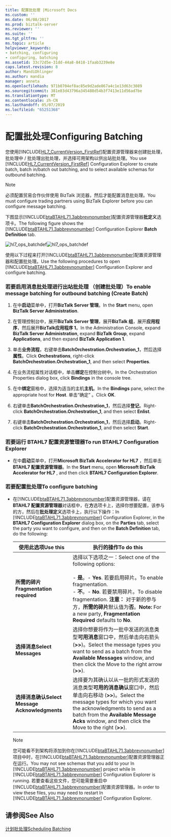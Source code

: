```yaml
---
title: 配置批处理 |Microsoft Docs
ms.custom: ''
ms.date: 06/08/2017
ms.prod: biztalk-server
ms.reviewer: ''
ms.suite: ''
ms.tgt_pltfrm: ''
ms.topic: article
helpviewer_keywords:
- batching, configuring
- configuring, batching
ms.assetid: 33c72d5e-31dd-44a8-8418-1faab3239e8e
caps.latest.revision: 8
author: MandiOhlinger
ms.author: mandia
manager: anneta
ms.openlocfilehash: 971b0704ef8ac85e9d2ade867a4c1e13d63c3089
ms.sourcegitcommit: 381e83d43796a345488d54b3f7413e11d56ad7be
ms.translationtype: MT
ms.contentlocale: zh-CN
ms.lasthandoff: 05/07/2019
ms.locfileid: "65251368"
---
```

# <a name="configuring-batching"></a><span data-ttu-id="e87eb-102">配置批处理</span><span class="sxs-lookup"><span data-stu-id="e87eb-102">Configuring Batching</span></span>
<span data-ttu-id="e87eb-103">您使用[!INCLUDE[HL7_CurrentVersion_FirstRef](../../includes/hl7-currentversion-firstref-md.md)]配置资源管理器来创建批处理，批处理中 / 批处理出批处理，并选择可用架构以供出站批处理。</span><span class="sxs-lookup"><span data-stu-id="e87eb-103">You use [!INCLUDE[HL7_CurrentVersion_FirstRef](../../includes/hl7-currentversion-firstref-md.md)] Configuration Explorer to create batch, batch in/batch out batching, and to select available schemas for outbound batching.</span></span>  
  
> [!NOTE]
>  <span data-ttu-id="e87eb-104">必须配置贸易合作伙伴使用 BizTalk 浏览器，然后才能配置消息批处理。</span><span class="sxs-lookup"><span data-stu-id="e87eb-104">You must configure trading partners using BizTalk Explorer before you can configure message batching.</span></span>  
  
 <span data-ttu-id="e87eb-105">下图显示[!INCLUDE[btaBTAHL71.3abbrevnonumber](../../includes/btabtahl71-3abbrevnonumber-md.md)]配置资源管理器**批定义**选项卡。</span><span class="sxs-lookup"><span data-stu-id="e87eb-105">The following figure shows the [!INCLUDE[btaBTAHL71.3abbrevnonumber](../../includes/btabtahl71-3abbrevnonumber-md.md)] Configuration Explorer **Batch Definition** tab.</span></span>  
  
 <span data-ttu-id="e87eb-106">![](../../adapters-and-accelerators/accelerator-hl7/media/hl7-ops-batchdef.gif "hl7_ops_batchdef")</span><span class="sxs-lookup"><span data-stu-id="e87eb-106">![](../../adapters-and-accelerators/accelerator-hl7/media/hl7-ops-batchdef.gif "hl7_ops_batchdef")</span></span>  
  
 <span data-ttu-id="e87eb-107">使用以下过程来打开[!INCLUDE[btaBTAHL71.3abbrevnonumber](../../includes/btabtahl71-3abbrevnonumber-md.md)]配置资源管理器和配置批处理。</span><span class="sxs-lookup"><span data-stu-id="e87eb-107">Use the following procedures to open [!INCLUDE[btaBTAHL71.3abbrevnonumber](../../includes/btabtahl71-3abbrevnonumber-md.md)] Configuration Explorer and configure batching.</span></span>  
  
### <a name="to-enable-message-batching-for-outbound-batching-create-batch"></a><span data-ttu-id="e87eb-108">若要启用消息批处理进行出站批处理 （创建批处理）</span><span class="sxs-lookup"><span data-stu-id="e87eb-108">To enable message batching for outbound batching (Create Batch)</span></span>  
  
1.  <span data-ttu-id="e87eb-109">在中**启动**菜单中，打开**BizTalk Server 管理**。</span><span class="sxs-lookup"><span data-stu-id="e87eb-109">In the **Start** menu, open **BizTalk Server Administration**.</span></span>  
  
2.  <span data-ttu-id="e87eb-110">在管理控制台中，展开**BizTalk Server 管理**，展开**BizTalk 组**，展开**应用程序**，然后展开**BizTalk应用程序 1**。</span><span class="sxs-lookup"><span data-stu-id="e87eb-110">In the Administration Console, expand **BizTalk Server Administration**, expand **BizTalk Group**, expand **Applications**, and then expand **BizTalk Application 1**.</span></span>  
  
3.  <span data-ttu-id="e87eb-111">单击**业务流程**，右键单击**BatchOrchestration.Orchestration_1**，然后选择**属性**。</span><span class="sxs-lookup"><span data-stu-id="e87eb-111">Click **Orchestrations**, right-click **BatchOrchestration.Orchestration_1**, and then select **Properties**.</span></span>  
  
4.  <span data-ttu-id="e87eb-112">在业务流程属性对话框中，单击**绑定**在控制台树中。</span><span class="sxs-lookup"><span data-stu-id="e87eb-112">In the Orchestration Properties dialog box, click **Bindings** in the console tree.</span></span>  
  
5.  <span data-ttu-id="e87eb-113">在中**绑定**窗格中，选择为适当的主机**主机**。</span><span class="sxs-lookup"><span data-stu-id="e87eb-113">In the **Bindings** pane, select the appropriate host for **Host**.</span></span> <span data-ttu-id="e87eb-114">单击“确定” 。</span><span class="sxs-lookup"><span data-stu-id="e87eb-114">Click **OK**.</span></span>  
  
6.  <span data-ttu-id="e87eb-115">右键单击**BatchOrchestration.Orchestration_1**，然后选择**登记**。</span><span class="sxs-lookup"><span data-stu-id="e87eb-115">Right-click **BatchOrchestration.Orchestration_1**, and then select **Enlist**.</span></span>  
  
7.  <span data-ttu-id="e87eb-116">右键单击**BatchOrchestration.Orchestration_1**，然后选择**启动**。</span><span class="sxs-lookup"><span data-stu-id="e87eb-116">Right-click **BatchOrchestration.Orchestration_1**, and then select **Start**.</span></span>  
  
### <a name="to-run-btahl7-configuration-explorer"></a><span data-ttu-id="e87eb-117">若要运行 BTAHL7 配置资源管理器</span><span class="sxs-lookup"><span data-stu-id="e87eb-117">To run BTAHL7 Configuration Explorer</span></span>  
  
-   <span data-ttu-id="e87eb-118">在中**启动**菜单中，打开**Microsoft BizTalk Accelerator for HL7** ，然后单击**BTAHL7 配置资源管理器**。</span><span class="sxs-lookup"><span data-stu-id="e87eb-118">In the **Start** menu, open **Microsoft BizTalk Accelerator for HL7** , and then click **BTAHL7 Configuration Explorer**.</span></span>  
  
### <a name="to-configure-batching"></a><span data-ttu-id="e87eb-119">若要配置批处理</span><span class="sxs-lookup"><span data-stu-id="e87eb-119">To configure batching</span></span>  
  
- <span data-ttu-id="e87eb-120">在[!INCLUDE[btaBTAHL71.3abbrevnonumber](../../includes/btabtahl71-3abbrevnonumber-md.md)]配置资源管理器，请在**BTAHL7 配置资源管理器**对话框中，在**方**选项卡上，选择你想要配置，该参与的方，然后在**批处理定义**选项卡上，执行以下操作：</span><span class="sxs-lookup"><span data-stu-id="e87eb-120">In [!INCLUDE[btaBTAHL71.3abbrevnonumber](../../includes/btabtahl71-3abbrevnonumber-md.md)] Configuration Explorer, in the **BTAHL7 Configuration Explorer** dialog box, on the **Parties** tab, select the party you want to configure, and then on the **Batch Definition** tab, do the following:</span></span>  
  
  |<span data-ttu-id="e87eb-121">使用此选项</span><span class="sxs-lookup"><span data-stu-id="e87eb-121">Use this</span></span>|<span data-ttu-id="e87eb-122">执行的操作</span><span class="sxs-lookup"><span data-stu-id="e87eb-122">To do this</span></span>|  
  |--------------|----------------|  
  |<span data-ttu-id="e87eb-123">**所需的碎片**</span><span class="sxs-lookup"><span data-stu-id="e87eb-123">**Fragmentation required**</span></span>|<span data-ttu-id="e87eb-124">选择以下选项之一：</span><span class="sxs-lookup"><span data-stu-id="e87eb-124">Select one of the following options:</span></span><br /><br /> <span data-ttu-id="e87eb-125">-   **是**。</span><span class="sxs-lookup"><span data-stu-id="e87eb-125">-   **Yes**.</span></span> <span data-ttu-id="e87eb-126">若要启用碎片。</span><span class="sxs-lookup"><span data-stu-id="e87eb-126">To enable fragmentation.</span></span><br /><span data-ttu-id="e87eb-127">-   **不**。</span><span class="sxs-lookup"><span data-stu-id="e87eb-127">-   **No**.</span></span> <span data-ttu-id="e87eb-128">若要禁用碎片。</span><span class="sxs-lookup"><span data-stu-id="e87eb-128">To disable fragmentation.</span></span> <span data-ttu-id="e87eb-129">**注意：** 对于新的参与方，**所需的碎片**默认值为**否**。</span><span class="sxs-lookup"><span data-stu-id="e87eb-129">**Note:**  For a new party, **Fragmentation Required** defaults to **No**.</span></span>|  
  |<span data-ttu-id="e87eb-130">**选择消息**</span><span class="sxs-lookup"><span data-stu-id="e87eb-130">**Select Messages**</span></span>|<span data-ttu-id="e87eb-131">选择你想要将作为一批中发送的消息类型**可用消息**窗口中，然后单击向右箭头 (**>>**)。</span><span class="sxs-lookup"><span data-stu-id="e87eb-131">Select the message types you want to send as a batch from the **Available Messages** window, and then click the Move to the right arrow (**>>**).</span></span>|  
  |<span data-ttu-id="e87eb-132">**选择消息确认**</span><span class="sxs-lookup"><span data-stu-id="e87eb-132">**Select Message Acknowledgments**</span></span>|<span data-ttu-id="e87eb-133">选择要为其确认以从一批的形式发送的消息类型**可用的消息确认**窗口中，然后单击向右移动 (**>>**)。</span><span class="sxs-lookup"><span data-stu-id="e87eb-133">Select the message types for which you want the acknowledgments to send as a batch from the **Available Message Acks** window, and then click the Move to the right (**>>**).</span></span>|  
  
  > [!NOTE]
  >  <span data-ttu-id="e87eb-134">您可能看不到架构将添加到你在[!INCLUDE[btaBTAHL71.3abbrevnonumber](../../includes/btabtahl71-3abbrevnonumber-md.md)]项目中时，在[!INCLUDE[btaBTAHL71.3abbrevnonumber](../../includes/btabtahl71-3abbrevnonumber-md.md)]配置资源管理器正在运行。</span><span class="sxs-lookup"><span data-stu-id="e87eb-134">You may not see schemas that you add to your In [!INCLUDE[btaBTAHL71.3abbrevnonumber](../../includes/btabtahl71-3abbrevnonumber-md.md)] project while In [!INCLUDE[btaBTAHL71.3abbrevnonumber](../../includes/btabtahl71-3abbrevnonumber-md.md)] Configuration Explorer is running.</span></span> <span data-ttu-id="e87eb-135">若要查看这些文件，您可能需要重启中[!INCLUDE[btaBTAHL71.3abbrevnonumber](../../includes/btabtahl71-3abbrevnonumber-md.md)]配置资源管理器。</span><span class="sxs-lookup"><span data-stu-id="e87eb-135">In order to view these files, you may need to restart In [!INCLUDE[btaBTAHL71.3abbrevnonumber](../../includes/btabtahl71-3abbrevnonumber-md.md)] Configuration Explorer.</span></span>  
  
## <a name="see-also"></a><span data-ttu-id="e87eb-136">请参阅</span><span class="sxs-lookup"><span data-stu-id="e87eb-136">See Also</span></span>  
 [<span data-ttu-id="e87eb-137">计划批处理</span><span class="sxs-lookup"><span data-stu-id="e87eb-137">Scheduling Batching</span></span>](../../adapters-and-accelerators/accelerator-hl7/scheduling-batching.md)